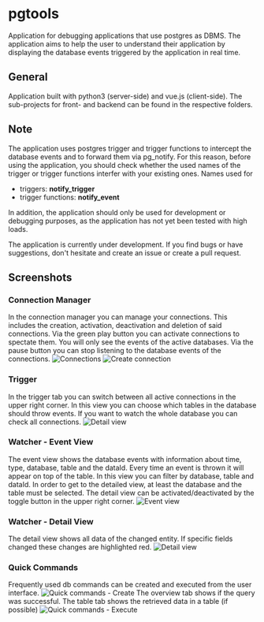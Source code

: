 # pgtools

Application for debugging applications that use postgres as DBMS.
The application aims to help the user to understand their application by displaying the database events triggered by the application in real time.

## General
Application built with python3 (server-side) and vue.js (client-side).
The sub-projects for front- and backend can be found in the respective folders.

## Note
The application uses postgres trigger and trigger functions to intercept the database events and to forward them via pg_notify. For this reason, before using the application, you should check whether the used names of the trigger or trigger functions interfer with your existing ones. 
Names used for
* triggers: **notify_trigger**
* trigger functions: **notify_event**

In addition, the application should only be used for development or debugging purposes, as the application has not yet been tested with high loads.

The application is currently under development. If you find bugs or have suggestions, don't hesitate and create an issue or create a pull request.

## Screenshots
### Connection Manager
In the connection manager you can manage your connections. This includes the creation, activation, deactivation and deletion of said connections.
Via the green play button you can activate connections to spectate them. You will only see the events of the active databases. Via the pause button you can stop listening to the database events of the connections.
![Connections](https://i.imgur.com/O5EsSeY.png)
![Create connection](https://i.imgur.com/zszR3cU.png)
### Trigger
In the trigger tab you can switch between all active connections in the upper right corner. In this view you can choose which tables in the database should throw events. If you want to watch the whole database you can check all connections.
![Detail view](https://i.imgur.com/3pHdY1O.png)
### Watcher - Event View
The event view shows the database events with information about time, type, database, table and the dataId. Every time an event is thrown it will appear on top of the table. In this view you can filter by database, table and dataId. In order to get to the detailed view, at least the database and the table must be selected. The detail view can be activated/deactivated by the toggle button in the upper right corner.
![Event view](https://i.imgur.com/IKDROaK.png)
### Watcher - Detail View
The detail view shows all data of the changed entity. If specific fields changed these changes are highlighted red.
![Detail view](https://i.imgur.com/ss0Xt8h.png)
### Quick Commands
Frequently used db commands can be created and executed from the user interface.
![Quick commands - Create](https://imgur.com/OJO3CBU.png)
The overview tab shows if the query was successful. The table tab shows the retrieved data in a table (if possible)
![Quick commands - Execute](https://i.imgur.com/iDdKl2c.png)

